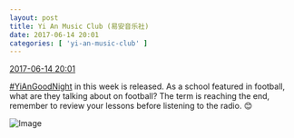 ```yaml
---
layout: post
title: Yi An Music Club (易安音乐社)
date: 2017-06-14 20:01
categories: [ 'yi-an-music-club' ]
---
```


<div class="weibo-info">
  <a href="http://weibo.com/6094546964/F7OGEDOlT">2017-06-14 20:01</a>
</div>

[#YiAnGoodNight](http://weibo.com/p/10080892b104a59bff303ca883e7931b5b916e) in this week is released. As a school featured in football, what are they talking about on football? The term is reaching the end, remember to review your lessons before listening to the radio. :blush:

<!-- more -->

![Image](http://wx1.sinaimg.cn/mw690/006Es64Agy1fgkze57llwj30qf0kutce.jpg)
